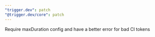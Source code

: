 ```yaml
---
"trigger.dev": patch
"@trigger.dev/core": patch
---
```


Require maxDuration config and have a better error for bad CI tokens
